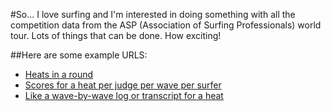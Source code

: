#So...
I love surfing and I'm interested in doing something with all the competition data from the ASP (Association of Surfing Professionals) world tour. Lots of things that can be done. How exciting!

##Here are some example URLS:
* [Heats in a round](http://www.beachbyte.com/live09/rcp09/mr1.asp)
* [Scores for a heat per judge per wave per surfer](http://www.beachbyte.com/live09/rcp09/mr1sc01.asp?rLingua=)
* [Like a wave-by-wave log or transcript for a heat](http://www.beachbyte.com/live09/rcp09/mr1pf01.asp?rLingua=)